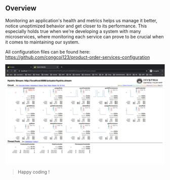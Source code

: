 ## Overview

Monitoring an application's health and metrics helps us manage it better, notice unoptimized behavior and get closer to its performance. This especially holds true when we're developing a system with many microservices, where monitoring each service can prove to be crucial when it comes to maintaining our system.  

All configuration files can be found here: https://github.com/congcoi123/product-order-services-configuration

![monitoring](../../../assets/monitoring.png)

> Happy coding !
